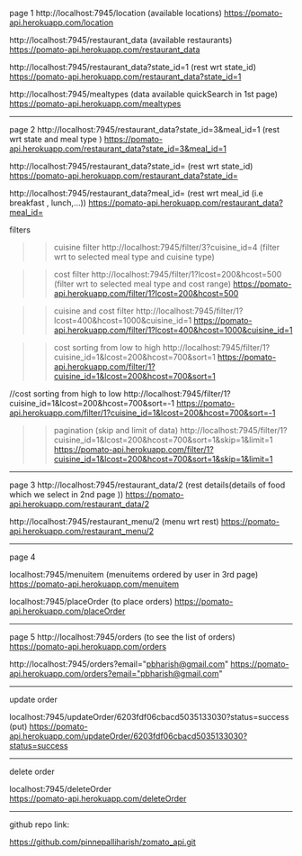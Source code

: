 page 1
http://localhost:7945/location   (available locations)
https://pomato-api.herokuapp.com/location

http://localhost:7945/restaurant_data   (available restaurants)
https://pomato-api.herokuapp.com/restaurant_data

http://localhost:7945/restaurant_data?state_id=1   (rest wrt state_id)
https://pomato-api.herokuapp.com/restaurant_data?state_id=1

http://localhost:7945/mealtypes    (data available quickSearch in 1st page)
https://pomato-api.herokuapp.com/mealtypes

---------------------------------------------------------------------------------------------------------------------------------------

page 2
http://localhost:7945/restaurant_data?state_id=3&meal_id=1   (rest wrt state and meal type )
https://pomato-api.herokuapp.com/restaurant_data?state_id=3&meal_id=1 

http://localhost:7945/restaurant_data?state_id=    (rest wrt state_id)
https://pomato-api.herokuapp.com/restaurant_data?state_id=

http://localhost:7945/restaurant_data?meal_id=    (rest wrt meal_id (i.e breakfast , lunch,...))
https://pomato-api.herokuapp.com/restaurant_data?meal_id=

filters 
>>cuisine filter
http://localhost:7945/filter/3?cuisine_id=4 (filter wrt to selected meal type and cuisine type)


>>cost filter
http://localhost:7945/filter/1?lcost=200&hcost=500   (filter wrt to selected meal type and cost range)
https://pomato-api.herokuapp.com/filter/1?lcost=200&hcost=500

>>cuisine and cost filter
http://localhost:7945/filter/1?lcost=400&hcost=1000&cuisine_id=1 
https://pomato-api.herokuapp.com/filter/1?lcost=400&hcost=1000&cuisine_id=1

>>cost sorting from low to high
http://localhost:7945/filter/1?cuisine_id=1&lcost=200&hcost=700&sort=1
https://pomato-api.herokuapp.com/filter/1?cuisine_id=1&lcost=200&hcost=700&sort=1

//cost sorting from high to low
http://localhost:7945/filter/1?cuisine_id=1&lcost=200&hcost=700&sort=-1
https://pomato-api.herokuapp.com/filter/1?cuisine_id=1&lcost=200&hcost=700&sort=-1

>>pagination (skip and limit of data)
http://localhost:7945/filter/1?cuisine_id=1&lcost=200&hcost=700&sort=1&skip=1&limit=1
https://pomato-api.herokuapp.com/filter/1?cuisine_id=1&lcost=200&hcost=700&sort=1&skip=1&limit=1


------------------------------------------------------------------------------------------------------------------------------------

page 3
http://localhost:7945/restaurant_data/2   (rest details(details of food which we select in 2nd page ))
https://pomato-api.herokuapp.com/restaurant_data/2

http://localhost:7945/restaurant_menu/2   (menu wrt rest)
https://pomato-api.herokuapp.com/restaurant_menu/2 

----------------------------------------------------------------------------------------------------------------------------------

page 4

localhost:7945/menuitem  (menuitems ordered by user in 3rd page)
https://pomato-api.herokuapp.com/menuitem

localhost:7945/placeOrder  (to place orders)
https://pomato-api.herokuapp.com/placeOrder

----------------------------------------------------------------------------------------------------------------------------------

page 5
http://localhost:7945/orders       (to see the list of orders)
https://pomato-api.herokuapp.com/orders

http://localhost:7945/orders?email="pbharish@gmail.com"
https://pomato-api.herokuapp.com/orders?email="pbharish@gmail.com"

----------------------------------------------------------------------------------------------------------------------------------

update order 

localhost:7945/updateOrder/6203fdf06cbacd5035133030?status=success   (put)
https://pomato-api.herokuapp.com/updateOrder/6203fdf06cbacd5035133030?status=success


----------------------------------------------------------------------------------------------------------------------------------

delete order

localhost:7945/deleteOrder  
https://pomato-api.herokuapp.com/deleteOrder

-------------------------------------------------------------------------------------------------------------------------------------

github repo link:

https://github.com/pinnepalliharish/zomato_api.git


